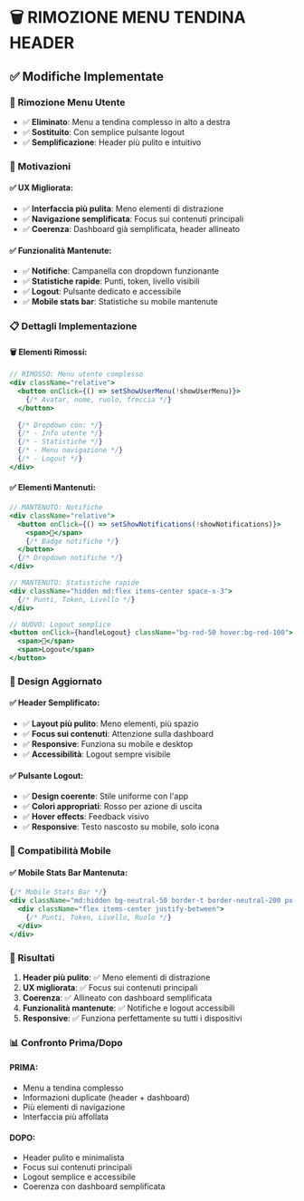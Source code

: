 # 🗑️ RIMOZIONE MENU TENDINA HEADER

## ✅ **Modifiche Implementate**

### **🔧 Rimozione Menu Utente**
- ✅ **Eliminato**: Menu a tendina complesso in alto a destra
- ✅ **Sostituito**: Con semplice pulsante logout
- ✅ **Semplificazione**: Header più pulito e intuitivo

### **🎯 Motivazioni**

#### **✅ UX Migliorata:**
- ✅ **Interfaccia più pulita**: Meno elementi di distrazione
- ✅ **Navigazione semplificata**: Focus sui contenuti principali
- ✅ **Coerenza**: Dashboard già semplificata, header allineato

#### **✅ Funzionalità Mantenute:**
- ✅ **Notifiche**: Campanella con dropdown funzionante
- ✅ **Statistiche rapide**: Punti, token, livello visibili
- ✅ **Logout**: Pulsante dedicato e accessibile
- ✅ **Mobile stats bar**: Statistiche su mobile mantenute

### **📋 Dettagli Implementazione**

#### **🗑️ Elementi Rimossi:**
```jsx
// RIMOSSO: Menu utente complesso
<div className="relative">
  <button onClick={() => setShowUserMenu(!showUserMenu)}>
    {/* Avatar, nome, ruolo, freccia */}
  </button>
  
  {/* Dropdown con: */}
  {/* - Info utente */}
  {/* - Statistiche */}
  {/* - Menu navigazione */}
  {/* - Logout */}
</div>
```

#### **✅ Elementi Mantenuti:**
```jsx
// MANTENUTO: Notifiche
<div className="relative">
  <button onClick={() => setShowNotifications(!showNotifications)}>
    <span>🔔</span>
    {/* Badge notifiche */}
  </button>
  {/* Dropdown notifiche */}
</div>

// MANTENUTO: Statistiche rapide
<div className="hidden md:flex items-center space-x-3">
  {/* Punti, Token, Livello */}
</div>

// NUOVO: Logout semplice
<button onClick={handleLogout} className="bg-red-50 hover:bg-red-100">
  <span>🚪</span>
  <span>Logout</span>
</button>
```

### **🎨 Design Aggiornato**

#### **✅ Header Semplificato:**
- ✅ **Layout più pulito**: Meno elementi, più spazio
- ✅ **Focus sui contenuti**: Attenzione sulla dashboard
- ✅ **Responsive**: Funziona su mobile e desktop
- ✅ **Accessibilità**: Logout sempre visibile

#### **✅ Pulsante Logout:**
- ✅ **Design coerente**: Stile uniforme con l'app
- ✅ **Colori appropriati**: Rosso per azione di uscita
- ✅ **Hover effects**: Feedback visivo
- ✅ **Responsive**: Testo nascosto su mobile, solo icona

### **📱 Compatibilità Mobile**

#### **✅ Mobile Stats Bar Mantenuta:**
```jsx
{/* Mobile Stats Bar */}
<div className="md:hidden bg-neutral-50 border-t border-neutral-200 px-4 py-2">
  <div className="flex items-center justify-between">
    {/* Punti, Token, Livello, Ruolo */}
  </div>
</div>
```

### **🚀 Risultati**

1. **Header più pulito**: ✅ Meno elementi di distrazione
2. **UX migliorata**: ✅ Focus sui contenuti principali
3. **Coerenza**: ✅ Allineato con dashboard semplificata
4. **Funzionalità mantenute**: ✅ Notifiche e logout accessibili
5. **Responsive**: ✅ Funziona perfettamente su tutti i dispositivi

### **📊 Confronto Prima/Dopo**

#### **PRIMA:**
- Menu a tendina complesso
- Informazioni duplicate (header + dashboard)
- Più elementi di navigazione
- Interfaccia più affollata

#### **DOPO:**
- Header pulito e minimalista
- Focus sui contenuti principali
- Logout semplice e accessibile
- Coerenza con dashboard semplificata 